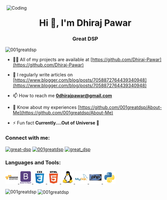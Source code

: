 <img align="right" alt="Coding" width="500" src="https://media-exp1.licdn.com/dms/image/C5616AQEY-8iFk6GQEA/profile-displaybackgroundimage-shrink_200_800/0/1628855059085?e=1634774400&v=beta&t=D0Uh78xR69V2iVaqBBNmsg67q6iswmw5leWNDiq0xYo"/>
<h1 align="center">Hi 👋, I'm Dhiraj Pawar</h1>
<h3 align="center">Great DSP</h3>

<p align="left"> <img src="https://komarev.com/ghpvc/?username=001greatdsp&label=Profile%20views&color=0e75b6&style=flat" alt="001greatdsp" /> </p>



- 👨‍💻 All of my projects are available at [https://github.com/Dhiraj-Pawar](https://github.com/Dhiraj-Pawar)

- 📝 I regularly write articles on [https://www.blogger.com/blog/posts/7058872764439340948](https://www.blogger.com/blog/posts/7058872764439340948)

- 📫 How to reach me **0dhirajpawar@gmail.com**

- 📄 Know about my experiences [https://github.com/001greatdsp/About-Me](https://github.com/001greatdsp/About-Me)

- ⚡ Fun fact **Currently....Out of Universe 🌌**

<h3 align="left">Connect with me:</h3>
<p align="left">
<a href="https://linkedin.com/in/great-dsp" target="blank"><img align="center" src="https://raw.githubusercontent.com/rahuldkjain/github-profile-readme-generator/master/src/images/icons/Social/linked-in-alt.svg" alt="great-dsp" height="30" width="40" /></a>
<a href="https://codesandbox.com/001greatdsp" target="blank"><img align="center" src="https://cdn.jsdelivr.net/npm/simple-icons@3.0.1/icons/codesandbox.svg" alt="001greatdsp" height="30" width="40" /></a>
<a href="https://instagram.com/great_dsp" target="blank"><img align="center" src="https://raw.githubusercontent.com/rahuldkjain/github-profile-readme-generator/master/src/images/icons/Social/instagram.svg" alt="great_dsp" height="30" width="40" /></a>
</p>

<h3 align="left">Languages and Tools:</h3>
<p align="left"> <a href="https://aws.amazon.com" target="_blank"> <img src="https://raw.githubusercontent.com/devicons/devicon/master/icons/amazonwebservices/amazonwebservices-original-wordmark.svg" alt="aws" width="40" height="40"/> </a> <a href="https://getbootstrap.com" target="_blank"> <img src="https://raw.githubusercontent.com/devicons/devicon/master/icons/bootstrap/bootstrap-plain-wordmark.svg" alt="bootstrap" width="40" height="40"/> </a> <a href="https://www.w3schools.com/css/" target="_blank"> <img src="https://raw.githubusercontent.com/devicons/devicon/master/icons/css3/css3-original-wordmark.svg" alt="css3" width="40" height="40"/> </a> <a href="https://www.w3.org/html/" target="_blank"> <img src="https://raw.githubusercontent.com/devicons/devicon/master/icons/html5/html5-original-wordmark.svg" alt="html5" width="40" height="40"/> </a> <a href="https://www.linux.org/" target="_blank"> <img src="https://raw.githubusercontent.com/devicons/devicon/master/icons/linux/linux-original.svg" alt="linux" width="40" height="40"/> </a> <a href="https://www.mysql.com/" target="_blank"> <img src="https://raw.githubusercontent.com/devicons/devicon/master/icons/mysql/mysql-original-wordmark.svg" alt="mysql" width="40" height="40"/> </a> <a href="https://www.php.net" target="_blank"> <img src="https://raw.githubusercontent.com/devicons/devicon/master/icons/php/php-original.svg" alt="php" width="40" height="40"/> </a> <a href="https://www.python.org" target="_blank"> <img src="https://raw.githubusercontent.com/devicons/devicon/master/icons/python/python-original.svg" alt="python" width="40" height="40"/> </a> </p>

<p><img align="left" src="https://github-readme-stats.vercel.app/api/top-langs?username=001greatdsp&show_icons=true&locale=en&layout=compact" alt="001greatdsp" /></p>

<p>&nbsp;<img align="center" src="https://github-readme-stats.vercel.app/api?username=001greatdsp&show_icons=true&locale=en" alt="001greatdsp" /></p>


